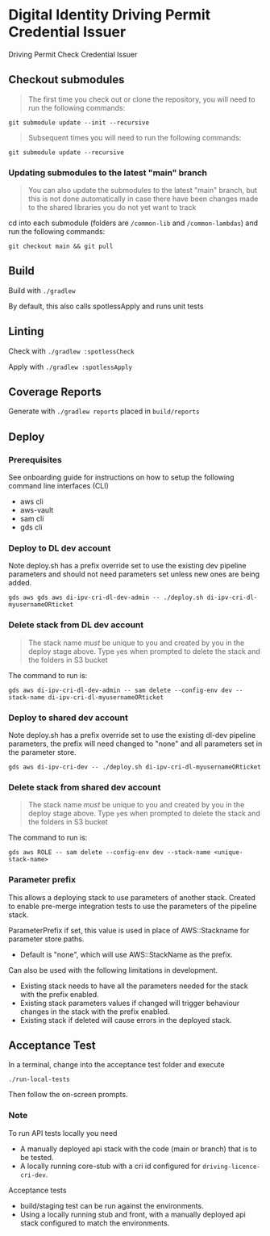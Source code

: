 # Digital Identity Driving Permit Credential Issuer
Driving Permit Check Credential Issuer

## Checkout submodules
> The first time you check out or clone the repository, you will need to run the following commands:
 
`git submodule update --init --recursive`

> Subsequent times you will need to run the following commands:

`git submodule update --recursive`

### Updating submodules to the latest "main" branch
> You can also update the submodules to the latest "main" branch, but this is not done automatically 
> in case there have been changes made to the shared libraries you do not yet want to track

cd into each submodule (folders are `/common-lib` and `/common-lambdas`) and run the following commands:

`git checkout main && git pull`

## Build

Build with `./gradlew`

By default, this also calls spotlessApply and runs unit tests

## Linting

Check with `./gradlew :spotlessCheck`

Apply with `./gradlew :spotlessApply`

## Coverage Reports

Generate with `./gradlew reports` placed in `build/reports`

## Deploy

### Prerequisites

See onboarding guide for instructions on how to setup the following command line interfaces (CLI)
- aws cli
- aws-vault
- sam cli
- gds cli

### Deploy to DL dev account

Note deploy.sh has a prefix override set to use the existing dev pipeline parameters and should
not need parameters set unless new ones are being added.

`gds aws gds aws di-ipv-cri-dl-dev-admin -- ./deploy.sh di-ipv-cri-dl-myusernameORticket`

### Delete stack from DL dev account
> The stack name *must* be unique to you and created by you in the deploy stage above.
> Type `y`es when prompted to delete the stack and the folders in S3 bucket

The command to run is:

`gds aws di-ipv-cri-dl-dev-admin -- sam delete --config-env dev --stack-name di-ipv-cri-dl-myusernameORticket`

### Deploy to shared dev account

Note deploy.sh has a prefix override set to use the existing dl-dev pipeline parameters, the prefix will need changed 
to "none" and all parameters set in the parameter store.

`gds aws di-ipv-cri-dev -- ./deploy.sh di-ipv-cri-dl-myusernameORticket`

### Delete stack from shared dev account
> The stack name *must* be unique to you and created by you in the deploy stage above.
> Type `y`es when prompted to delete the stack and the folders in S3 bucket

The command to run is:

`gds aws ROLE -- sam delete --config-env dev --stack-name <unique-stack-name>`

### Parameter prefix

This allows a deploying stack to use parameters of another stack.
Created to enable pre-merge integration tests to use the parameters of the pipeline stack.

ParameterPrefix if set, this value is used in place of AWS::Stackname for parameter store paths.
- Default is "none", which will use AWS::StackName as the prefix.

Can also be used with the following limitations in development.
- Existing stack needs to have all the parameters needed for the stack with the prefix enabled.
- Existing stack parameters values if changed will trigger behaviour changes in the stack with the prefix enabled.
- Existing stack if deleted will cause errors in the deployed stack.

## Acceptance Test

In a terminal, change into the acceptance test folder and execute

`./run-local-tests`

Then follow the on-screen prompts.

### Note

To run API tests locally you need
- A manually deployed api stack with the code (main or branch) that is to be tested.
- A locally running core-stub with a cri id configured for `driving-licence-cri-dev`.

Acceptance tests
- build/staging test can be run against the environments.
- Using a locally running stub and front, with a manually deployed api stack configured to match the environments.

